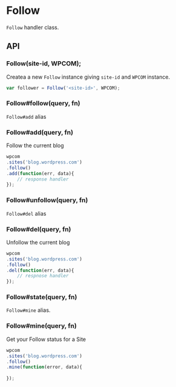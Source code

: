 # Follow

`Follow` handler class.

## API

### Follow(site-id, WPCOM);

Createa a new `Follow` instance giving `site-id` and `WPCOM` instance.

```js
var follower = Follow('<site-id>', WPCOM);
```

### Follow#follow(query, fn)

`Follow#add` alias

### Follow#add(query, fn)

Follow the current blog

```js
wpcom
.sites('blog.wordpress.com')
.follow()
.add(function(err, data){
	// response handler
});
```

### Follow#unfollow(query, fn)

`Follow#del` alias

### Follow#del(query, fn)

Unfollow the current blog

```js
wpcom
.sites('blog.wordpress.com')
.follow()
.del(function(err, data){
	// respnose handler
});
```

### Follow#state(query, fn)

`Follow#mine` alias.

### Follow#mine(query, fn)

Get your Follow status for a Site

```js
wpcom
.sites('blog.wordpress.com')
.follow()
.mine(function(error, data){
	
});
```
